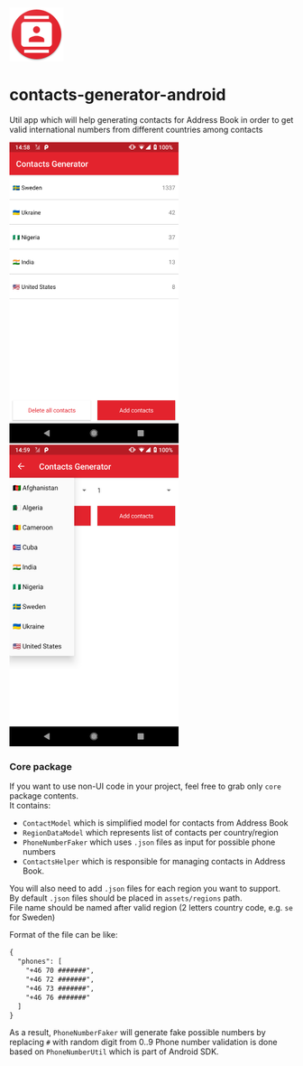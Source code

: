 ![App logo](https://github.com/sergii-frost/contacts-generator-android/blob/master/ContactsGenerator/app/src/main/res/mipmap-xhdpi/ic_launcher_round.png?raw=true)

# contacts-generator-android
Util app which will help generating contacts for Address Book in order to get valid international numbers from different countries among contacts

<img src="https://github.com/sergii-frost/contacts-generator-android/blob/master/assets/countries_list.png?raw=true" width="300">
<img src="https://github.com/sergii-frost/contacts-generator-android/blob/master/assets/add_contacts.png?raw=true" width="300">

### Core package

If you want to use non-UI code in your project, feel free to grab only `core` package contents.  
It contains:  
- `ContactModel` which is simplified model for contacts from Address Book
- `RegionDataModel` which represents list of contacts per country/region
- `PhoneNumberFaker` which uses `.json` files as input for possible phone numbers
- `ContactsHelper` which is responsible for managing contacts in Address Book.

You will also need to add `.json` files for each region you want to support.  
By default `.json` files should be placed in `assets/regions` path.  
File name should be named after valid region (2 letters country code, e.g. `se` for Sweden)  

Format of the file can be like:  

```
{
  "phones": [
    "+46 70 #######",
    "+46 72 #######",
    "+46 73 #######",
    "+46 76 #######"
  ]
}
```

As a result, `PhoneNumberFaker` will generate fake possible numbers by replacing `#` with random digit from 0..9
Phone number validation is done based on `PhoneNumberUtil` which is part of Android SDK.